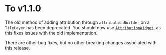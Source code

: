 # To v1.1.0

The old method of adding attribution through `attributionBuilder` on a `TileLayer` has been deprecated. You should now use [`AttributionWidget`](../usage/layers/attribution-layer.md), as this fixes issues with the old implementation.

There are other bug fixes, but no other breaking changes associated with this release.
